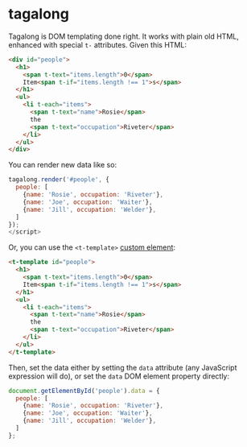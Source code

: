 # tagalong

Tagalong is DOM templating done right. It works with plain old HTML, enhanced
with special `t-` attributes. Given this HTML:

```html
<div id="people">
  <h1>
    <span t-text="items.length">0</span>
    Item<span t-if="items.length !== 1">s</span>
  </h1>
  <ul>
    <li t-each="items">
      <span t-text="name">Rosie</span>
      the
      <span t-text="occupation">Riveter</span>
    </li>
  </ul>
</div>
```

You can render new data like so:

```js
tagalong.render('#people', {
  people: [
    {name: 'Rosie', occupation: 'Riveter'},
    {name: 'Joe', occupation: 'Waiter'},
    {name: 'Jill', occupation: 'Welder'},
  ]
});
</script>
```

Or, you can use the `<t-template>` [custom element]:

```html
<t-template id="people">
  <h1>
    <span t-text="items.length">0</span>
    Item<span t-if="items.length !== 1">s</span>
  </h1>
  <ul>
    <li t-each="items">
      <span t-text="name">Rosie</span>
      the
      <span t-text="occupation">Riveter</span>
    </li>
  </ul>
</t-template>
```

Then, set the data either by setting the `data` attribute (any JavaScript expression will do), or set the `data` DOM element property directly:

```js
document.getElementById('people').data = {
  people: [
    {name: 'Rosie', occupation: 'Riveter'},
    {name: 'Joe', occupation: 'Waiter'},
    {name: 'Jill', occupation: 'Welder'},
  ]
};
```

[custom element]: http://www.html5rocks.com/en/tutorials/webcomponents/customelements/

